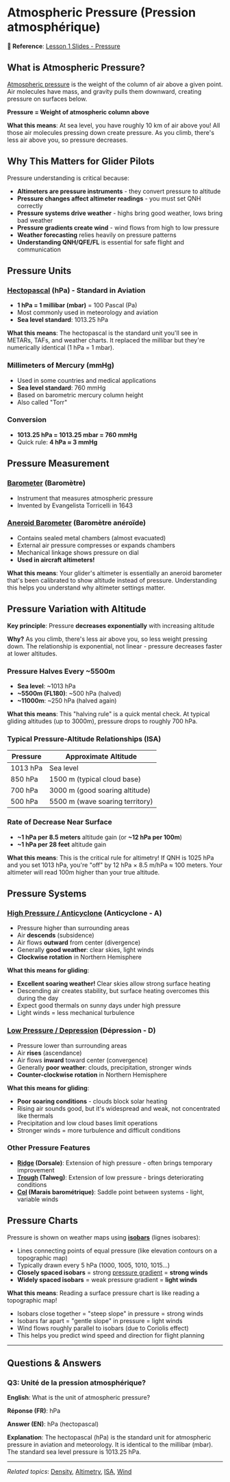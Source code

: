 # Atmospheric Pressure (Pression atmosphérique)

**📖 Reference**: [Lesson 1 Slides - Pressure](slides/meteo1_part-01-50.pdf#page=7)

## What is Atmospheric Pressure?

[Atmospheric pressure](https://en.wikipedia.org/wiki/Atmospheric_pressure) is the weight of the column of air above a given point. Air molecules have mass, and gravity pulls them downward, creating pressure on surfaces below.

**Pressure = Weight of atmospheric column above**

**What this means**: At sea level, you have roughly 10 km of air above you! All those air molecules pressing down create pressure. As you climb, there's less air above you, so pressure decreases.

## Why This Matters for Glider Pilots

Pressure understanding is critical because:
- **Altimeters are pressure instruments** - they convert pressure to altitude
- **Pressure changes affect altimeter readings** - you must set QNH correctly
- **Pressure systems drive weather** - highs bring good weather, lows bring bad weather
- **Pressure gradients create wind** - wind flows from high to low pressure
- **Weather forecasting** relies heavily on pressure patterns
- **Understanding QNH/QFE/FL** is essential for safe flight and communication

## Pressure Units

### [Hectopascal](https://en.wikipedia.org/wiki/Pascal_(unit)) (hPa) - Standard in Aviation
- **1 hPa = 1 millibar (mbar)** = 100 Pascal (Pa)
- Most commonly used in meteorology and aviation
- **Sea level standard**: 1013.25 hPa

**What this means**: The hectopascal is the standard unit you'll see in METARs, TAFs, and weather charts. It replaced the millibar but they're numerically identical (1 hPa = 1 mbar).

### Millimeters of Mercury (mmHg)
- Used in some countries and medical applications
- **Sea level standard**: 760 mmHg
- Based on barometric mercury column height
- Also called "Torr"

### Conversion
- **1013.25 hPa = 1013.25 mbar = 760 mmHg**
- Quick rule: **4 hPa ≈ 3 mmHg**

## Pressure Measurement

### [Barometer](https://en.wikipedia.org/wiki/Barometer) (Baromètre)
- Instrument that measures atmospheric pressure
- Invented by Evangelista Torricelli in 1643

### [Aneroid Barometer](https://en.wikipedia.org/wiki/Barometer#Aneroid_barometers) (Baromètre anéroïde)
- Contains sealed metal chambers (almost evacuated)
- External air pressure compresses or expands chambers
- Mechanical linkage shows pressure on dial
- **Used in aircraft altimeters!**

**What this means**: Your glider's altimeter is essentially an aneroid barometer that's been calibrated to show altitude instead of pressure. Understanding this helps you understand why altimeter settings matter.

## Pressure Variation with Altitude

**Key principle**: Pressure **decreases exponentially** with increasing altitude

**Why?** As you climb, there's less air above you, so less weight pressing down. The relationship is exponential, not linear - pressure decreases faster at lower altitudes.

### Pressure Halves Every ~5500m
- **Sea level**: ~1013 hPa
- **~5500m (FL180)**: ~500 hPa (halved)
- **~11000m**: ~250 hPa (halved again)

**What this means**: This "halving rule" is a quick mental check. At typical gliding altitudes (up to 3000m), pressure drops to roughly 700 hPa.

### Typical Pressure-Altitude Relationships (ISA)
| Pressure | Approximate Altitude |
|----------|---------------------|
| 1013 hPa | Sea level |
| 850 hPa  | 1500 m (typical cloud base) |
| 700 hPa  | 3000 m (good soaring altitude) |
| 500 hPa  | 5500 m (wave soaring territory) |

### Rate of Decrease Near Surface
- **~1 hPa per 8.5 meters** altitude gain (or **~12 hPa per 100m**)
- **~1 hPa per 28 feet** altitude gain

**What this means**: This is the critical rule for altimetry! If QNH is 1025 hPa and you set 1013 hPa, you're "off" by 12 hPa × 8.5 m/hPa ≈ 100 meters. Your altimeter will read 100m higher than your true altitude.

## Pressure Systems

### [High Pressure / Anticyclone](https://en.wikipedia.org/wiki/High-pressure_area) (Anticyclone - A)
- Pressure higher than surrounding areas
- Air **descends** (subsidence)
- Air flows **outward** from center (divergence)
- Generally **good weather**: clear skies, light winds
- **Clockwise rotation** in Northern Hemisphere

**What this means for gliding**:
- **Excellent soaring weather!** Clear skies allow strong surface heating
- Descending air creates stability, but surface heating overcomes this during the day
- Expect good thermals on sunny days under high pressure
- Light winds = less mechanical turbulence

### [Low Pressure / Depression](https://en.wikipedia.org/wiki/Low-pressure_area) (Dépression - D)
- Pressure lower than surrounding areas
- Air **rises** (ascendance)
- Air flows **inward** toward center (convergence)
- Generally **poor weather**: clouds, precipitation, stronger winds
- **Counter-clockwise rotation** in Northern Hemisphere

**What this means for gliding**:
- **Poor soaring conditions** - clouds block solar heating
- Rising air sounds good, but it's widespread and weak, not concentrated like thermals
- Precipitation and low cloud bases limit operations
- Stronger winds = more turbulence and difficult conditions

### Other Pressure Features
- **[Ridge](https://en.wikipedia.org/wiki/Ridge_(meteorology)) (Dorsale)**: Extension of high pressure - often brings temporary improvement
- **[Trough](https://en.wikipedia.org/wiki/Trough_(meteorology)) (Talweg)**: Extension of low pressure - brings deteriorating conditions
- **[Col](https://en.wikipedia.org/wiki/Col_(meteorology)) (Marais barométrique)**: Saddle point between systems - light, variable winds

## Pressure Charts

Pressure is shown on weather maps using **[isobars](https://en.wikipedia.org/wiki/Contour_line#Isobars)** (lignes isobares):
- Lines connecting points of equal pressure (like elevation contours on a topographic map)
- Typically drawn every 5 hPa (1000, 1005, 1010, 1015...)
- **Closely spaced isobars** = strong [pressure gradient](https://en.wikipedia.org/wiki/Pressure_gradient) = **strong winds**
- **Widely spaced isobars** = weak pressure gradient = **light winds**

**What this means**: Reading a surface pressure chart is like reading a topographic map!
- Isobars close together = "steep slope" in pressure = strong winds
- Isobars far apart = "gentle slope" in pressure = light winds
- Wind flows roughly parallel to isobars (due to Coriolis effect)
- This helps you predict wind speed and direction for flight planning

---

## Questions & Answers

### Q3: Unité de la pression atmosphérique?
**English**: What is the unit of atmospheric pressure?

**Réponse (FR)**: hPa

**Answer (EN)**: hPa (hectopascal)

**Explanation**: The hectopascal (hPa) is the standard unit for atmospheric pressure in aviation and meteorology. It is identical to the millibar (mbar). The standard sea level pressure is 1013.25 hPa.

---

*Related topics*: [Density](04_density.md), [Altimetry](06_altimetry.md), [ISA](05_isa_standard_atmosphere.md), [Wind](07_wind_basics.md)
